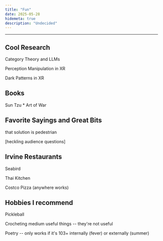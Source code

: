 ```yaml
---
title: "Fun"
date: 2025-05-28
hidemeta: true
description: "Undecided"
---
```


--- 
## Cool Research
Category Theory and LLMs

Perception Manipulation in XR

Dark Patterns in XR

## Books
Sun Tzu * Art of War

## Favorite Sayings and Great Bits
that solution is pedestrian

[heckling audience questions]

## Irvine Restaurants
Seabird

Thai Kitchen

Costco Pizza (anywhere works)

## Hobbies I recommend
Pickleball

Crocheting medium useful things -- they're not useful

Poetry -- only works if it's 103+ internally (fever) or externally (summer)
